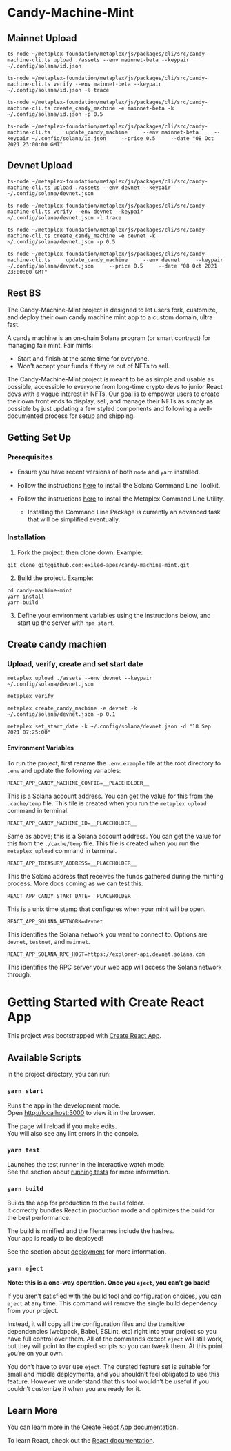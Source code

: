 # Candy-Machine-Mint

## Mainnet Upload
```
ts-node ~/metaplex-foundation/metaplex/js/packages/cli/src/candy-machine-cli.ts upload ./assets --env mainnet-beta --keypair ~/.config/solana/id.json
```
```
ts-node ~/metaplex-foundation/metaplex/js/packages/cli/src/candy-machine-cli.ts verify --env mainnet-beta --keypair ~/.config/solana/id.json -l trace
```
```
ts-node ~/metaplex-foundation/metaplex/js/packages/cli/src/candy-machine-cli.ts create_candy_machine -e mainnet-beta -k ~/.config/solana/id.json -p 0.5
```
```
ts-node ~/metaplex-foundation/metaplex/js/packages/cli/src/candy-machine-cli.ts     update_candy_machine     --env mainnet-beta     --keypair ~/.config/solana/id.json     --price 0.5     --date "08 Oct 2021 23:00:00 GMT"
```

## Devnet Upload
```
ts-node ~/metaplex-foundation/metaplex/js/packages/cli/src/candy-machine-cli.ts upload ./assets --env devnet --keypair ~/.config/solana/devnet.json
```
```
ts-node ~/metaplex-foundation/metaplex/js/packages/cli/src/candy-machine-cli.ts verify --env devnet --keypair ~/.config/solana/devnet.json -l trace
```
```
ts-node ~/metaplex-foundation/metaplex/js/packages/cli/src/candy-machine-cli.ts create_candy_machine -e devnet -k ~/.config/solana/devnet.json -p 0.5
```
```
ts-node ~/metaplex-foundation/metaplex/js/packages/cli/src/candy-machine-cli.ts     update_candy_machine     --env devnet     --keypair ~/.config/solana/devnet.json     --price 0.5     --date "08 Oct 2021 23:00:00 GMT"
```

## Rest BS
The Candy-Machine-Mint project is designed to let users fork, customize, and deploy their own candy machine mint app to a custom domain, ultra fast.

A candy machine is an on-chain Solana program (or smart contract) for managing fair mint. Fair mints:
* Start and finish at the same time for everyone.
* Won't accept your funds if they're out of NFTs to sell.

The Candy-Machine-Mint project is meant to be as simple and usable as possible, accessible to everyone from long-time crypto devs to junior React devs with a vague interest in NFTs. Our goal is to empower users to create their own front ends to display, sell, and manage their NFTs as simply as possible by just updating a few styled components and following a well-documented process for setup and shipping.

## Getting Set Up

### Prerequisites

* Ensure you have recent versions of both `node` and `yarn` installed.

* Follow the instructions [here](https://docs.solana.com/cli/install-solana-cli-tools) to install the Solana Command Line Toolkit.

* Follow the instructions [here](https://hackmd.io/@levicook/HJcDneEWF) to install the Metaplex Command Line Utility.
  * Installing the Command Line Package is currently an advanced task that will be simplified eventually.

### Installation

1. Fork the project, then clone down. Example:
```
git clone git@github.com:exiled-apes/candy-machine-mint.git
```

2. Build the project. Example:
```
cd candy-machine-mint
yarn install
yarn build
```

3. Define your environment variables using the instructions below, and start up the server with `npm start`.

## Create candy machien
### Upload, verify, create and set start date

```
metaplex upload ./assets --env devnet --keypair ~/.config/solana/devnet.json
```
```
metaplex verify
```
```
metaplex create_candy_machine -e devnet -k ~/.config/solana/devnet.json -p 0.1
```
```
metaplex set_start_date -k ~/.config/solana/devnet.json -d "18 Sep 2021 07:25:00"
```
#### Environment Variables

To run the project, first rename the `.env.example` file at the root directory to `.env` and update the following variables:

```
REACT_APP_CANDY_MACHINE_CONFIG=__PLACEHOLDER__
```

This is a Solana account address. You can get the value for this from the `.cache/temp` file. This file is created when you run the `metaplex upload` command in terminal.

```
REACT_APP_CANDY_MACHINE_ID=__PLACEHOLDER__
```

Same as above; this is a Solana account address. You can get the value for this from the `./cache/temp` file. This file is created when you run the `metaplex upload` command in terminal.

```
REACT_APP_TREASURY_ADDRESS=__PLACEHOLDER__
```

This the Solana address that receives the funds gathered during the minting process. More docs coming as we can test this.

```
REACT_APP_CANDY_START_DATE=__PLACEHOLDER__
```

This is a unix time stamp that configures when your mint will be open.

```
REACT_APP_SOLANA_NETWORK=devnet
```

This identifies the Solana network you want to connect to. Options are `devnet`, `testnet`, and `mainnet`.

```
REACT_APP_SOLANA_RPC_HOST=https://explorer-api.devnet.solana.com
```

This identifies the RPC server your web app will access the Solana network through.

# Getting Started with Create React App

This project was bootstrapped with [Create React App](https://github.com/facebook/create-react-app).

## Available Scripts

In the project directory, you can run:

### `yarn start`

Runs the app in the development mode.\
Open [http://localhost:3000](http://localhost:3000) to view it in the browser.

The page will reload if you make edits.\
You will also see any lint errors in the console.

### `yarn test`

Launches the test runner in the interactive watch mode.\
See the section about [running tests](https://facebook.github.io/create-react-app/docs/running-tests) for more information.

### `yarn build`

Builds the app for production to the `build` folder.\
It correctly bundles React in production mode and optimizes the build for the best performance.

The build is minified and the filenames include the hashes.\
Your app is ready to be deployed!

See the section about [deployment](https://facebook.github.io/create-react-app/docs/deployment) for more information.

### `yarn eject`

**Note: this is a one-way operation. Once you `eject`, you can’t go back!**

If you aren’t satisfied with the build tool and configuration choices, you can `eject` at any time. This command will remove the single build dependency from your project.

Instead, it will copy all the configuration files and the transitive dependencies (webpack, Babel, ESLint, etc) right into your project so you have full control over them. All of the commands except `eject` will still work, but they will point to the copied scripts so you can tweak them. At this point you’re on your own.

You don’t have to ever use `eject`. The curated feature set is suitable for small and middle deployments, and you shouldn’t feel obligated to use this feature. However we understand that this tool wouldn’t be useful if you couldn’t customize it when you are ready for it.

## Learn More

You can learn more in the [Create React App documentation](https://facebook.github.io/create-react-app/docs/getting-started).

To learn React, check out the [React documentation](https://reactjs.org/).
